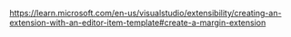



https://learn.microsoft.com/en-us/visualstudio/extensibility/creating-an-extension-with-an-editor-item-template#create-a-margin-extension


